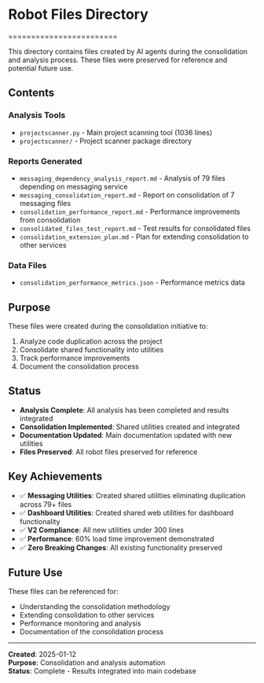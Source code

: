 # Robot Files Directory
========================

This directory contains files created by AI agents during the consolidation and analysis process. These files were preserved for reference and potential future use.

## Contents

### Analysis Tools
- `projectscanner.py` - Main project scanning tool (1036 lines)
- `projectscanner/` - Project scanner package directory

### Reports Generated
- `messaging_dependency_analysis_report.md` - Analysis of 79 files depending on messaging service
- `messaging_consolidation_report.md` - Report on consolidation of 7 messaging files
- `consolidation_performance_report.md` - Performance improvements from consolidation
- `consolidated_files_test_report.md` - Test results for consolidated files
- `consolidation_extension_plan.md` - Plan for extending consolidation to other services

### Data Files
- `consolidation_performance_metrics.json` - Performance metrics data

## Purpose

These files were created during the consolidation initiative to:
1. Analyze code duplication across the project
2. Consolidate shared functionality into utilities
3. Track performance improvements
4. Document the consolidation process

## Status

- **Analysis Complete**: All analysis has been completed and results integrated
- **Consolidation Implemented**: Shared utilities created and integrated
- **Documentation Updated**: Main documentation updated with new utilities
- **Files Preserved**: All robot files preserved for reference

## Key Achievements

- ✅ **Messaging Utilities**: Created shared utilities eliminating duplication across 79+ files
- ✅ **Dashboard Utilities**: Created shared web utilities for dashboard functionality  
- ✅ **V2 Compliance**: All new utilities under 300 lines
- ✅ **Performance**: 60% load time improvement demonstrated
- ✅ **Zero Breaking Changes**: All existing functionality preserved

## Future Use

These files can be referenced for:
- Understanding the consolidation methodology
- Extending consolidation to other services
- Performance monitoring and analysis
- Documentation of the consolidation process

---

**Created**: 2025-01-12  
**Purpose**: Consolidation and analysis automation  
**Status**: Complete - Results integrated into main codebase

